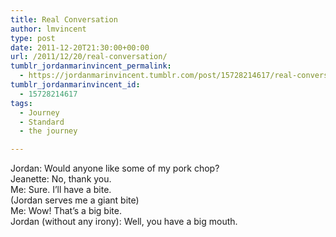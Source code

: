 ```yaml
---
title: Real Conversation
author: lmvincent
type: post
date: 2011-12-20T21:30:00+00:00
url: /2011/12/20/real-conversation/
tumblr_jordanmarinvincent_permalink:
  - https://jordanmarinvincent.tumblr.com/post/15728214617/real-conversation
tumblr_jordanmarinvincent_id:
  - 15728214617
tags:
  - Journey
  - Standard
  - the journey

---
```

Jordan: Would anyone like some of my pork chop?  
Jeanette: No, thank you.  
Me: Sure. I&rsquo;ll have a bite.  
(Jordan serves me a giant bite)  
Me: Wow! That&rsquo;s a big bite.  
Jordan (without any irony): Well, you have a big mouth.